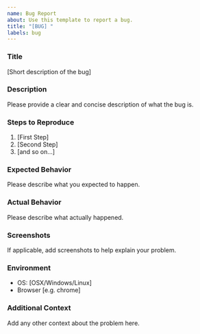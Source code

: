 ```yaml
---
name: Bug Report
about: Use this template to report a bug.
title: "[BUG] "
labels: bug
---
```


### Title
[Short description of the bug]

### Description
Please provide a clear and concise description of what the bug is.

### Steps to Reproduce
1. [First Step]
2. [Second Step]
3. [and so on...]

### Expected Behavior
Please describe what you expected to happen.

### Actual Behavior
Please describe what actually happened.

### Screenshots
If applicable, add screenshots to help explain your problem.

### Environment
- OS: [OSX/Windows/Linux]
- Browser [e.g. chrome]

### Additional Context
Add any other context about the problem here.